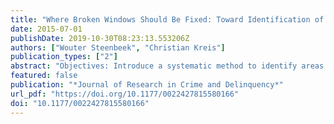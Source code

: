 ```yaml
---
title: "Where Broken Windows Should Be Fixed: Toward Identification of Areas at the Tipping Point"
date: 2015-07-01
publishDate: 2019-10-30T08:23:13.553206Z
authors: ["Wouter Steenbeek", "Christian Kreis"]
publication_types: ["2"]
abstract: "Objectives: Introduce a systematic method to identify areas with similar levels of disorder (from serene, to “tipping,” to crime-ridden) which is crucial for a valid empirical test of Broken Windows Theory (BWT).  Methods: Systematic social observation data are used of almost 2,000 locations in the city of Amsterdam, the Netherlands. Spatially constrained hierarchical agglomerative clustering is used to aggregate individual observation locations to form homogeneous areas. Davies–Bouldin index and intraclass correlation coefficient are used to objectively identify the optimum number of clusters.  Results: The newly identified areas differ from administrative neighborhoods as well as hot spots of disorder. The regionalization method provides a tentative solution to both the “zonation” and “aggregation” problems of the modifiable areal unit problem liable to affect empirical studies of BWT.  Conclusions: Hot spot analysis fails to identify areas with moderate levels of disorder, which impedes testing the basic precept of BWT. Our results may partly explain why the evidence on the effectiveness of order maintenance policing remains inconclusive. We suggest that randomized controlled trials of order maintenance policing should be performed on these new areas rather than in hot spots of disorder."
featured: false
publication: "*Journal of Research in Crime and Delinquency*"
url_pdf: "https://doi.org/10.1177/0022427815580166"
doi: "10.1177/0022427815580166"
---
```


